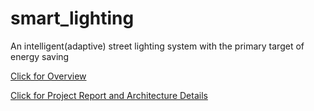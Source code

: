 # smart_lighting
An intelligent(adaptive) street lighting system with the primary target of energy saving



[Click for Overview](https://drive.google.com/open?id=1e_qHkfoC7pu3MKrbEmAzCqB-X6WRFbVi)



[Click for Project Report and Architecture Details](https://drive.google.com/open?id=17WOsYEcniTXFiFlufh_jvIaauqoWXdgp)
